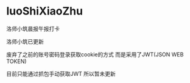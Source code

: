 # luoShiXiaoZhu
洛师小筑晨报午报打卡

洛师小筑已更新 

废弃了之前的账号密码登录获取cookie的方式 而是采用了JWT(JSON WEB TOKEN)

目前只能通过抓包手动获取JWT 所以暂未更新
